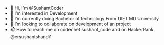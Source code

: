 - 👋 Hi, I’m @SushantCoder
- 👀 I’m interested in Development
- 🌱 I’m currently doing Bachelor of technology From UIET MD University
- 💞️ I’m looking to collaborate on development of an project
- 📫 How to reach me on codechef sushant_code and on HackerRank @ersushantshandi1


<!---
SushantCoder/SushantCoder is a ✨ special ✨ repository because its `README.md` (this file) appears on your GitHub profile.
You can click the Preview link to take a look at your changes.
--->
